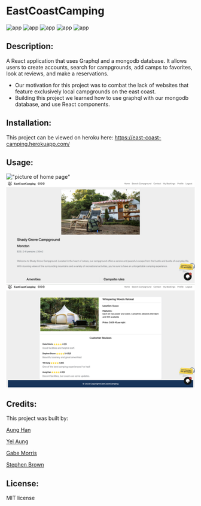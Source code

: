 # EastCoastCamping

![app](https://img.shields.io/badge/React-blue)
![app](https://img.shields.io/badge/Express-yellow)
![app](https://img.shields.io/badge/MongoDB-green)
![app](https://img.shields.io/badge/Graphql-red)
![app](https://img.shields.io/badge/Bootstrap-blueviolet)

## Description:
  
A React application that uses Graphql and a mongodb database. It allows users to create accounts, search for campgrounds, 
add camps to favorites, look at reviews, and make a reservations.
  - Our motivation for this project was to combat the lack of websites that feature exclusively local campgrounds on the east coast. 
  - Building this project we learned how to use graphql with our mongodb database, and use React components.
  
## Installation:
This project can be viewed on heroku here: https://east-coast-camping.herokuapp.com/

## Usage:
!["picture of home page"](/east-coast-camping/client/readmeImages/home-page.png)
!["picture of camp page"](/east-coast-camping/client/readmeImages/camp-page.png)
!["picture of review page"](/east-coast-camping/client/readmeImages/review-page.png)

## Credits:
This project was built by:

[Aung Han](https://github.com/Aungphyohan5)

[Yel Aung](https://github.com/Yelzaw)

[Gabe Morris](https://github.com/Mo2207)

[Stephen Brown](https://github.com/stephenrbrownnb)


## License:
MIT license
